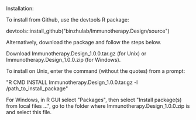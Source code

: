 Installation:

To install from Github, use the devtools R package:

devtools::install_github("binzhulab/Immunotherapy.Design/source")

Alternatively, download the package and follow the steps below.

Download Immunotherapy.Design_1.0.0.tar.gz (for Unix) or Immunotherapy.Design_1.0.0.zip (for Windows).

To install on Unix, enter the command (without the quotes) from a prompt:

"R CMD INSTALL Immunotherapy.Design_1.0.0.tar.gz -l /path_to_install_package"

For Windows, in R GUI select "Packages", then select "Install package(s) from local files ...", go to the folder where Immunotherapy.Design_1.0.0.zip is and select this file.
